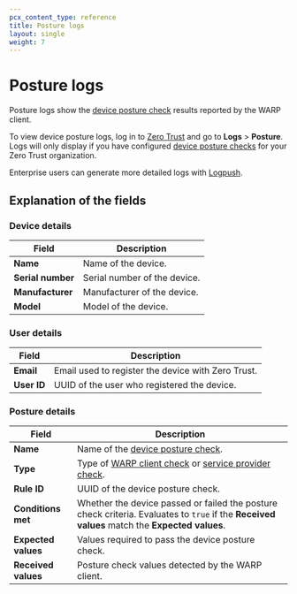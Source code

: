 ```yaml
---
pcx_content_type: reference
title: Posture logs
layout: single
weight: 7
---
```


# Posture logs

Posture logs show the [device posture check](/cloudflare-one/identity/devices/) results reported by the WARP client.

To view device posture logs, log in to [Zero Trust](https://one.dash.cloudflare.com/) and go to **Logs** > **Posture**. Logs will only display if you have configured [device posture checks](/cloudflare-one/identity/devices/) for your Zero Trust organization.

Enterprise users can generate more detailed logs with [Logpush](/cloudflare-one/insights/logs/logpush/).

## Explanation of the fields

### Device details

| Field             | Description |
|-------------------|-------------|
| **Name**          | Name of the device.  |
| **Serial number** | Serial number of the device.           |
| **Manufacturer**  | Manufacturer of the device.            |
| **Model**         | Model of the device.  |

### User details

| Field       | Description |
|-------------|-------------|
| **Email**   | Email used to register the device with Zero Trust.            |
| **User ID** | UUID of the user who registered the device.           |

### Posture details

| Field               | Description |
|---------------------|-------------|
| **Name**            | Name of the [device posture check](/cloudflare-one/identity/devices). |
| **Type**            | Type of [WARP client check](/cloudflare-one/identity/devices/warp-client-checks/) or [service provider check](/cloudflare-one/identity/devices/service-providers/).      |
| **Rule ID**         | UUID of the device posture check.           |
| **Conditions met**  | Whether the device passed or failed the posture check criteria. Evaluates to `true` if the **Received values** match the **Expected values**.      |
| **Expected values** | Values required to pass the device posture check.       |
| **Received values** | Posture check values detected by the WARP client.  |
